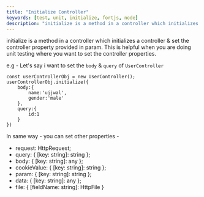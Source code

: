 ```yaml
---
title: "Initialize Controller"
keywords: [test, unit, initialize, fortjs, node]
description: "initialize is a method in a controller which initializes a controller."
---
```


initialize is a method in a controller which initializes a controller & set the controller property provided in param. This is helpful when you are doing unit testing where you want to set the controller properties.

e.g - Let's say i want to set the `body` & `query` of `UserController`

```
const userControllerObj = new UserController();
userControllerObj.initialize({
    body:{
        name:'ujjwal',
        gender:'male'
    },
    query:{
        id:1
    }
})
```

In same way - you can set other properties - 

* request: HttpRequest;
* query: { [key: string]: string };
* body: { [key: string]: any };
* cookieValue: { [key: string]: string };
* param: { [key: string]: string };
* data: { [key: string]: any };
* file: { [fieldName: string]: HttpFile }